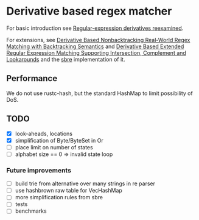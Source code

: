 # Derivative based regex matcher

For basic introduction see
[Regular-expression derivatives reexamined](https://www.khoury.northeastern.edu/home/turon/re-deriv.pdf).

For extensions, see
[Derivative Based Nonbacktracking Real-World Regex Matching with Backtracking Semantics](https://www.microsoft.com/en-us/research/uploads/prod/2023/04/pldi23main-p249-final.pdf)
and
[Derivative Based Extended Regular Expression Matching Supporting Intersection, Complement and Lookarounds](https://arxiv.org/pdf/2309.14401)
and the [sbre](https://github.com/ieviev/sbre/) implementation of it.

## Performance

We do not use rustc-hash, but the standard HashMap to limit possibility of DoS.

## TODO

- [x] look-aheads, locations
- [x] simplification of Byte/ByteSet in Or
- [ ] place limit on number of states
- [ ] alphabet size == 0 => invalid state loop

### Future improvements

- [ ] build trie from alternative over many strings in re parser
- [ ] use hashbrown raw table for VecHashMap
- [ ] more simplification rules from sbre
- [ ] tests
- [ ] benchmarks
